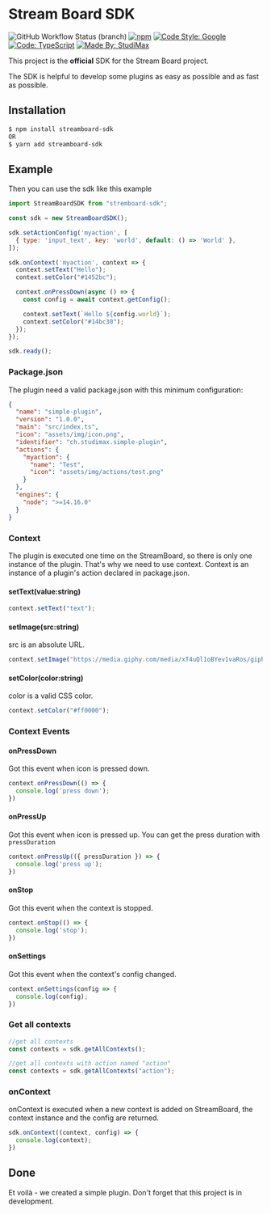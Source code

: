 # Stream Board SDK

![GitHub Workflow Status (branch)](https://img.shields.io/github/workflow/status/studimax/streamboard-sdk/CodeQL)
[![npm](https://img.shields.io/npm/v/streamboard-sdk)](https://www.npmjs.com/package/streamboard-sdk)
[![Code Style: Google](https://img.shields.io/badge/code%20style-google-blueviolet.svg?logo=google&logoColor=white)](https://github.com/google/gts)
[![Code: TypeScript](https://img.shields.io/badge/made%20with-typescript-blue.svg?logo=typescript&logoColor=white)](https://github.com/microsoft/TypeScript)
[![Made By: StudiMax](https://img.shields.io/badge/made%20by-studimax-red.svg)](https://github.com/studimax)

This project is the **official** SDK for the Stream Board project.

The SDK is helpful to develop some plugins as easy as possible and as fast as possible.

## Installation

```bash
$ npm install streamboard-sdk
OR
$ yarn add streamboard-sdk
```

## Example

Then you can use the sdk like this example

```js
import StreamBoardSDK from "stremboard-sdk";

const sdk = new StreamBoardSDK();

sdk.setActionConfig('myaction', [
  { type: 'input_text', key: 'world', default: () => 'World' },
]);

sdk.onContext('myaction', context => {
  context.setText("Hello");
  context.setColor("#1452bc");

  context.onPressDown(async () => {
    const config = await context.getConfig();

    context.setText(`Hello ${config.world}`);
    context.setColor("#14bc30");
  });
});

sdk.ready();
```

### Package.json

The plugin need a valid package.json with this minimum configuration:

```json
{
  "name": "simple-plugin",
  "version": "1.0.0",
  "main": "src/index.ts",
  "icon": "assets/img/icon.png",
  "identifier": "ch.studimax.simple-plugin",
  "actions": {
    "myaction": {
      "name": "Test",
      "icon": "assets/img/actions/test.png"
    }
  },
  "engines": {
    "node": ">=14.16.0"
  }
}
```

### Context

The plugin is executed one time on the StreamBoard, so there is only one instance of the plugin. That's why we need to
use context. Context is an instance of a plugin's action declared in package.json.

#### setText(value:string)

```js
context.setText("text");
```

#### setImage(src:string)

src is an absolute URL.

```js
context.setImage("https://media.giphy.com/media/xT4uQl1oBYev1vaRos/giphy.gif");
```

#### setColor(color:string)

color is a valid CSS color.

```js
context.setColor("#ff0000");
```

### Context Events

#### onPressDown

Got this event when icon is pressed down.

```js
context.onPressDown(() => {
  console.log('press down');
})
```

#### onPressUp

Got this event when icon is pressed up. You can get the press duration with `pressDuration`

```js
context.onPressUp(({ pressDuration }) => {
  console.log('press up');
})
```

#### onStop

Got this event when the context is stopped.

```js
context.onStop(() => {
  console.log('stop');
})
```

#### onSettings

Got this event when the context's config changed.

```js
context.onSettings(config => {
  console.log(config);
})
```

### Get all contexts

```js
//get all contexts
const contexts = sdk.getAllContexts();

//get all contexts with action named "action"
const contexts = sdk.getAllContexts("action");
```

### onContext

onContext is executed when a new context is added on StreamBoard, the context instance and the config are returned.

```js
sdk.onContext((context, config) => {
  console.log(context);
})
```

## Done

Et voilà - we created a simple plugin. Don't forget that this project is in development.
